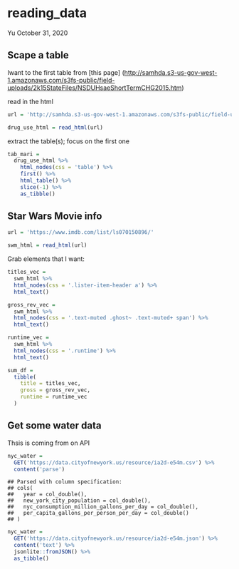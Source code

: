 reading\_data
================
Yu
October 31, 2020

Scape a table
-------------

Iwant to the first table from \[this page\] (<http://samhda.s3-us-gov-west-1.amazonaws.com/s3fs-public/field-uploads/2k15StateFiles/NSDUHsaeShortTermCHG2015.htm>)

read in the html

``` r
url = 'http://samhda.s3-us-gov-west-1.amazonaws.com/s3fs-public/field-uploads/2k15StateFiles/NSDUHsaeShortTermCHG2015.htm'

drug_use_html = read_html(url)
```

extract the table(s); focus on the first one

``` r
tab_mari = 
  drug_use_html %>% 
    html_nodes(css = 'table') %>% 
    first() %>% 
    html_table() %>% 
    slice(-1) %>% 
    as_tibble()
```

Star Wars Movie info
--------------------

``` r
url = 'https://www.imdb.com/list/ls070150896/'

swm_html = read_html(url)
```

Grab elements that I want:

``` r
titles_vec = 
  swm_html %>% 
  html_nodes(css = '.lister-item-header a') %>% 
  html_text()

gross_rev_vec = 
  swm_html %>% 
  html_nodes(css = '.text-muted .ghost~ .text-muted+ span') %>% 
  html_text()

runtime_vec = 
  swm_html %>% 
  html_nodes(css = '.runtime') %>% 
  html_text()

sum_df = 
  tibble(
    title = titles_vec, 
    gross = gross_rev_vec,
    runtime = runtime_vec
  )
```

Get some water data
-------------------

Thsis is coming from on API

``` r
nyc_water = 
  GET('https://data.cityofnewyork.us/resource/ia2d-e54m.csv') %>% 
  content('parse')
```

    ## Parsed with column specification:
    ## cols(
    ##   year = col_double(),
    ##   new_york_city_population = col_double(),
    ##   nyc_consumption_million_gallons_per_day = col_double(),
    ##   per_capita_gallons_per_person_per_day = col_double()
    ## )

``` r
nyc_water = 
  GET('https://data.cityofnewyork.us/resource/ia2d-e54m.json') %>% 
  content('text') %>%
  jsonlite::fromJSON() %>% 
  as_tibble()
```
